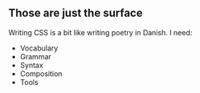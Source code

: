 ## Those are just the surface

Writing CSS is a bit like writing poetry in Danish. I need:

* Vocabulary
* Grammar
* Syntax
* Composition
* Tools
